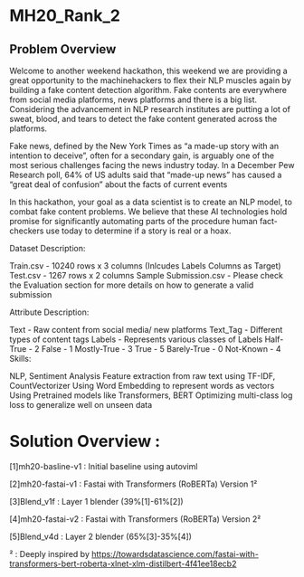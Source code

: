 # MH20_Rank_2

## Problem Overview
Welcome to another weekend hackathon, this weekend we are providing a great opportunity to the machinehackers to flex their NLP muscles again by building a fake content detection algorithm. Fake contents are everywhere from social media platforms, news platforms and there is a big list. Considering the advancement in NLP research institutes are putting a lot of sweat, blood, and tears to detect the fake content generated across the platforms.

Fake news, defined by the New York Times as “a made-up story with an intention to deceive”, often for a secondary gain, is arguably one of the most serious challenges facing the news industry today. In a December Pew Research poll, 64% of US adults said that “made-up news” has caused a “great deal of confusion” about the facts of current events

In this hackathon, your goal as a data scientist is to create an NLP model, to combat fake content problems. We believe that these AI technologies hold promise for significantly automating parts of the procedure human fact-checkers use today to determine if a story is real or a hoax.

 

Dataset Description:

Train.csv - 10240 rows x 3 columns (Inlcudes Labels Columns as Target)
Test.csv - 1267 rows x 2 columns
Sample Submission.csv - Please check the Evaluation section for more details on how to generate a valid submission
 

Attribute Description:

Text - Raw content from social media/ new platforms
Text_Tag - Different types of content tags
Labels - Represents various classes of Labels
Half-True - 2
False - 1
Mostly-True - 3
True - 5
Barely-True - 0
Not-Known - 4
Skills:

NLP, Sentiment Analysis
Feature extraction from raw text using TF-IDF, CountVectorizer
Using Word Embedding to represent words as vectors
Using Pretrained models like Transformers, BERT
Optimizing multi-class log loss to generalize well on unseen data



# Solution Overview :

[1]mh20-basline-v1 : Initial baseline using autoviml

[2]mh20-fastai-v1 : Fastai with Transformers (RoBERTa) Version 1²

[3]Blend_v1f : Layer 1 blender (39%[1]-61%[2])

[4]mh20-fastai-v2 : Fastai with Transformers (RoBERTa) Version 2²

[5]Blend_v4d : Layer 2 blender (65%[3]-35%[4])


² : Deeply inspired by https://towardsdatascience.com/fastai-with-transformers-bert-roberta-xlnet-xlm-distilbert-4f41ee18ecb2
